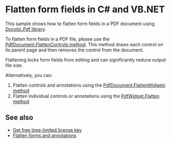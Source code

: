 # Flatten form fields in C# and VB.NET
This sample shows how to flatten form fields in a PDF document using [Docotic.Pdf library](https://bitmiracle.com/pdf-library/).

To flatten form fields in a PDF file, please use the [PdfDocument.FlattenControls method](https://api.docotic.com/pdfdocument-flattencontrols). This method draws each control on its parent page and then removes the control from the document.

Flattening locks form fields from editing and can significantly reduce output file size.

Alternatively, you can:
1. Flatten controls and annotations using the [PdfDocument.FlattenWidgets method](https://api.docotic.com/pdfdocument-flattenwidgets)
2. Flatten individual controls or annotations using the [PdfWidget.Flatten method](https://api.docotic.com/pdfwidget-flatten)

## See also
* [Get free time-limited license key](https://bitmiracle.com/pdf-library/download)
* [Flatten forms and annotations](https://bitmiracle.com/pdf-library/edit/#flatten-forms-annotations)